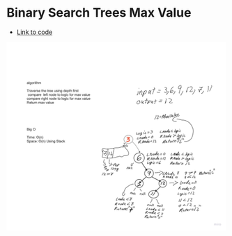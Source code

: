 # Binary Search Trees Max Value

- [Link to code](https://github.com/MaximoVincente/data-structures-and-algorithms/blob/main/java/datastructures/lib/src/main/java/datastructures/trees/BinarySearchTrees.java)

![Whiteboard](./BSTMaxValue.JPG)

